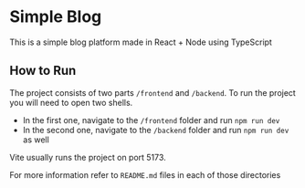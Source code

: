 # Simple Blog

This is a simple blog platform made in React + Node using TypeScript

## How to Run

The project consists of two parts `/frontend` and `/backend`. To run the project you will need to open two shells.
- In the first one, navigate to the `/frontend` folder and run `npm run dev`
- In the second  one, navigate to the `/backend` folder and run `npm run dev` as well

Vite usually runs the project on port 5173. 

For more information refer to `README.md` files in each of those directories
